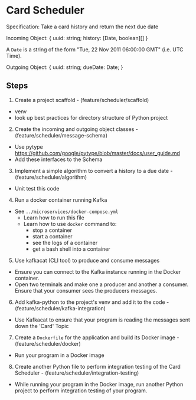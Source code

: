 # Card Scheduler

Specification: Take a card history and return the next due date

Incoming Object:
{
  uuid: string;
  history: [Date, boolean][]
}

A `Date` is a string of the form "Tue, 22 Nov 2011 06:00:00 GMT" (i.e. UTC Time).


Outgoing Object:
{
  uuid: string;
  dueDate: Date;
}

## Steps

1. Create a project scaffold - (feature/scheduler/scaffold)
  - venv
  - look up best practices for directory structure of Python project

2. Create the incoming and outgoing object classes - (feature/scheduler/message-schema)
  - Use pytype https://github.com/google/pytype/blob/master/docs/user_guide.md
  - Add these interfaces to the Schema

3. Implement a simple algorithm to convert a history to a due date - (feature/scheduler/algorithm)
  - Unit test this code

4. Run a docker container running Kafka
  - See `../microservices/docker-compose.yml`
    - Learn how to run this file
    - Learn how to use `docker` command to:
        - stop a container
        - start a container
        - see the logs of a container
        - get a bash shell into a container

5. Use kafkacat (CLI tool) to produce and consume messages
  - Ensure you can connect to the Kafka instance running in the Docker container.
  - Open two terminals and make one a producer and another a consumer. Ensure that your consumer sees the producers messages.

6. Add kafka-python to the project's venv and add it to the code - (feature/scheduler/kafka-integration)
  - Use Kafkacat to ensure that your program is reading the messages sent down the 'Card' Topic

7. Create a `Dockerfile` for the application and build its Docker image - (feature/scheduler/docker)
  - Run your program in a Docker image

8. Create another Python file to perform integration testing of the Card Scheduler - (feature/scheduler/integration-testing)
  - While running your program in the Docker image, run another Python project to perform integration testing of your program.
